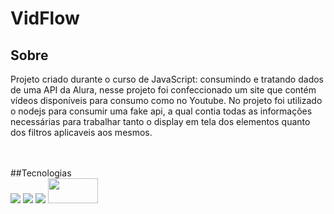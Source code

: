 <h1>VidFlow</h1>

<h2>Sobre</h2>
<p>
Projeto criado durante o curso de JavaScript: consumindo e tratando dados de uma API da Alura, nesse projeto foi confeccionado um site que contém vídeos disponíveis para consumo como no Youtube. No projeto foi utilizado o nodejs para consumir uma fake api, a qual contia todas as informações necessárias para trabalhar tanto o display em tela dos elementos quanto dos filtros aplicaveis aos mesmos.
</p>
</br> </br>
##Tecnologias
<div>
  <img src="https://img.shields.io/badge/HTML-239120?style=for-the-badge&logo=html5&logoColor=white">
  <img src="https://img.shields.io/badge/CSS-239120?&style=for-the-badge&logo=css3&logoColor=white">
  <img src="https://img.shields.io/badge/JavaScript-F7DF1E?style=for-the-badge&logo=javascript&logoColor=black">
  <img loading="lazy" src="https://cdn.jsdelivr.net/gh/devicons/devicon@latest/icons/nodejs/nodejs-plain-wordmark.svg" width="80" height="40">
</div>
